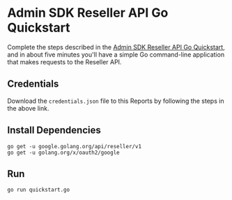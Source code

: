 # Admin SDK Reseller API Go Quickstart

Complete the steps described in the [Admin SDK Reseller API Go Quickstart](https://developers.google.com/admin-sdk/reseller/v1/quickstart/go), and in about five minutes you'll have a simple Go command-line application that makes requests to the Reseller API.

## Credentials

Download the `credentials.json` file to this Reports by following the steps in the above link.

## Install Dependencies

```
go get -u google.golang.org/api/reseller/v1
go get -u golang.org/x/oauth2/google
```

## Run

`go run quickstart.go`
